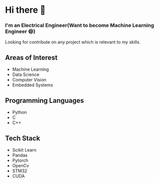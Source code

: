 # Hi there 👋
### I'm an Electrical Engineer(Want to become Machine Learning Engineer 😄)
Looking for contribute on any project which is relevant to my skills.
## Areas of Interest
- Machine Learning
- Data Science
- Computer Vision
- Embedded Systems

## Programming Languages
- Python
- C
- C++

## Tech Stack
- Scikit Learn
- Pandas
- Pytorch
- OpenCv
- STM32
- CUDA
